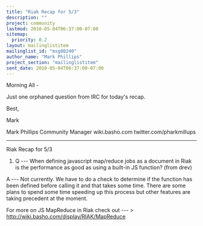 ```yaml
---
title: "Riak Recap for 5/3"
description: ""
project: community
lastmod: 2010-05-04T06:37:00-07:00
sitemap:
  priority: 0.2
layout: mailinglistitem
mailinglist_id: "msg00240"
author_name: "Mark Phillips"
project_section: "mailinglistitem"
sent_date: 2010-05-04T06:37:00-07:00
---
```



Morning All -

Just one orphaned question from IRC for today's recap.

Best,

Mark


Mark Phillips
Community Manager
wiki.basho.com
twitter.com/pharkmillups

------

Riak Recap for 5/3

1) Q --- When defining javascript map/reduce jobs as a document in
Riak is the performance as good as using a built-in JS function? (from
drev)

 A --- Not currently. We have to do a check to determine if the
function has been defined before calling it and that takes some time.
There are some plans to spend some time speeding up this process but
other features are taking precedent at the moment.

For more on JS MapReduce in Riak check out --- &gt;
http://wiki.basho.com/display/RIAK/MapReduce

